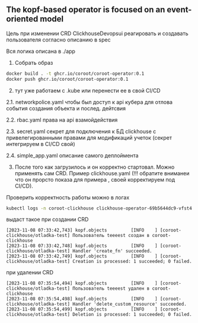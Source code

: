 ## The kopf-based operator is focused on an event-oriented model

Цель при изменении CRD ClickhouseDevopsui реагировать и создавать пользователя согласно описанию  в spec 

Вся логика описана в ./app

1. Собрать образ 
```sh
docker build . -t ghcr.io/coroot/coroot-operator:0.1
docker push ghcr.io/coroot/coroot-operator:0.1
```

2. тут уже работаем с .kube или перенести ее в свой CI/CD 

2.1. networkpolice.yaml чтобы был доступ к api кубера для отлова события создания объекта и послед. дейтсвия 

2.2. rbac.yaml права на api взамойдействия 

2.3. secret.yaml секрет для подключения к БД clickhouse с привелегированными правами для модификаций учеток (секрет интегрируем в CI/CD свой)

2.4. simple_app.yaml описание самого деплоймента 


3. После того как загрузилось и он корректно стартовал. Можно применять сам CRD. Пример clickhouse.yaml (!!! обратите вниманеи что он прорсто показа для примера , своей корректируем под CI/CD).

Проверить корректность работы можно в логах  
```sh
kubectl logs -n coroot-clickhouse clickhouse-operator-69b5644dc9-vfst4
```

выдаст такое при создании CRD
```
[2023-11-08 07:33:42,743] kopf.objects         [INFO    ] [coroot-clickhouse/otladka-test] Пользователь teeeest создан в coroot-clickhouse
[2023-11-08 07:33:42,748] kopf.objects         [INFO    ] [coroot-clickhouse/otladka-test] Handler 'create_fn' succeeded.
[2023-11-08 07:33:42,749] kopf.objects         [INFO    ] [coroot-clickhouse/otladka-test] Creation is processed: 1 succeeded; 0 failed.
```

при удалении CRD

```
[2023-11-08 07:35:54,494] kopf.objects         [INFO    ] [coroot-clickhouse/otladka-test] Пользователь teeeest удален в coroot-clickhouse
[2023-11-08 07:35:54,498] kopf.objects         [INFO    ] [coroot-clickhouse/otladka-test] Handler 'delete_custom_resource' succeeded.
[2023-11-08 07:35:54,499] kopf.objects         [INFO    ] [coroot-clickhouse/otladka-test] Deletion is processed: 1 succeeded; 0 failed.
```